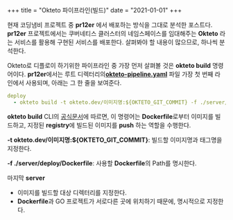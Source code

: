 +++
title = "Okteto 파이프라인(빌드)"
date = "2021-01-01"
+++

현재 코딩냄비 프로젝트 중 **pr12er** 에서 배포하는 방식을 그대로 분석한 포스트다. **pr12er** 프로젝트에서는 쿠버네티스 클러스터의 네임스페이스를 임대해주는 **Okteto** 라는 서비스를 활용해 구현된 서비스를 배포한다. 살펴봐야 할 내용이 많으므로, 하나씩 분석한다.

Okteto로 디플로이 하기위한 파이프라인 중 가장 먼저 살펴볼 것은 **okteto build** 명령어이다. **pr12er**에서는 루트 디렉터리의[**okteto-pipeline.yaml**](https://github.com/codingpot/pr12er/blob/main/okteto-pipeline.yaml) 파일 가장 첫 번째 라인에서 사용되며, 아래는 그 한 줄을 보여준다.

```yaml
deploy
  - okteto build -t okteto.dev/이미지명:${OKTETO_GIT_COMMIT} -f ./server/deploy/Dockerfile server
```

**okteto build** CLI의 [공식문서](https://okteto.com/docs/reference/cli#build)에 따르면, 이 명령어는 **Dockerfile**로부터 이미지를 빌드하고, 지정된 **registry**에 빌드된 이미지를 **push** 하는 역할을 수행한다.

**-t okteto.dev/이미지명:${OKTETO_GIT_COMMIT}**: 빌드할 이미지명과 태그명을 지정한다.

**-f ./server/deploy/Dockerfile**: 사용할 **Dockerfile**의 Path를 명시한다.

마지막 **server**
- 이미지를 빌드할 대상 디렉터리를 지정한다.
- **Dockerfile**과 GO 프로젝트가 서로다른 곳에 위치하기 때문에, 명시적으로 지정한다.